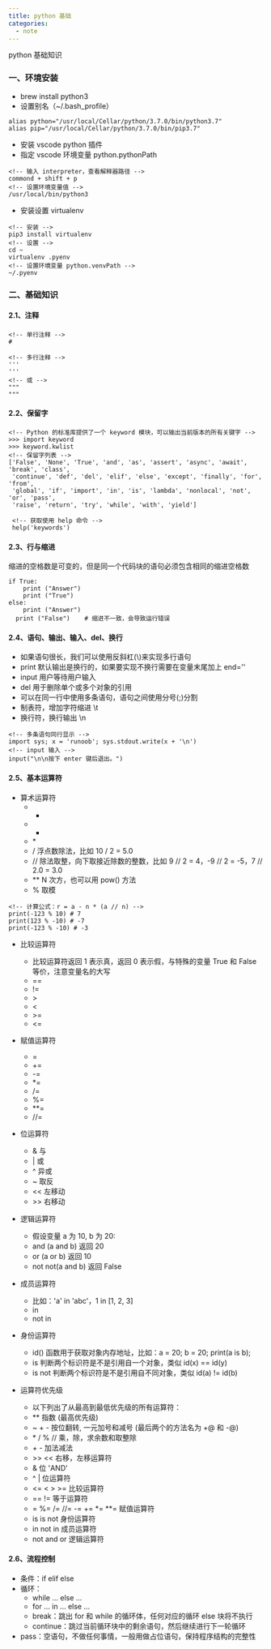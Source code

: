 ```yaml
---
title: python 基础
categories:
  - note
---
```


python 基础知识

<!--more-->

### 一、环境安装

- brew install python3
- 设置别名（~/.bash_profile）

```
alias python="/usr/local/Cellar/python/3.7.0/bin/python3.7"
alias pip="/usr/local/Cellar/python/3.7.0/bin/pip3.7"
```

- 安装 vscode python 插件
- 指定 vscode 环境变量 python.pythonPath

```
<!-- 输入 interpreter，查看解释器路径 -->
commond + shift + p
<!-- 设置环境变量值 -->
/usr/local/bin/python3
```

- 安装设置 virtualenv

```
<!-- 安装 -->
pip3 install virtualenv
<!-- 设置 -->
cd ~
virtualenv .pyenv
<!-- 设置环境变量 python.venvPath -->
~/.pyenv
```

### 二、基础知识

#### 2.1、注释

```
<!-- 单行注释 -->
#

<!-- 多行注释 -->
'''
'''
<!-- 或 -->
"""
"""
```

#### 2.2、保留字

```
<!-- Python 的标准库提供了一个 keyword 模块，可以输出当前版本的所有关键字 -->
>>> import keyword
>>> keyword.kwlist
<!-- 保留字列表 -->
['False', 'None', 'True', 'and', 'as', 'assert', 'async', 'await', 'break', 'class',
 'continue', 'def', 'del', 'elif', 'else', 'except', 'finally', 'for', 'from',
 'global', 'if', 'import', 'in', 'is', 'lambda', 'nonlocal', 'not', 'or', 'pass',
 'raise', 'return', 'try', 'while', 'with', 'yield']

 <!-- 获取使用 help 命令 -->
 help('keywords')
```

#### 2.3、行与缩进

缩进的空格数是可变的，但是同一个代码块的语句必须包含相同的缩进空格数

```
if True:
    print ("Answer")
    print ("True")
else:
    print ("Answer")
  print ("False")    # 缩进不一致，会导致运行错误
```

#### 2.4、语句、输出、输入、del、换行

- 如果语句很长，我们可以使用反斜杠(\\)来实现多行语句
- print 默认输出是换行的，如果要实现不换行需要在变量末尾加上 end=''
- input 用户等待用户输入
- del 用于删除单个或多个对象的引用
- 可以在同一行中使用多条语句，语句之间使用分号(;)分割
- 制表符，增加字符缩进 \t
- 换行符，换行输出 \n

```
<!-- 多条语句同行显示 -->
import sys; x = 'runoob'; sys.stdout.write(x + '\n')
<!-- input 输入 -->
input("\n\n按下 enter 键后退出。")
```

#### 2.5、基本运算符

- 算术运算符
  - +
  - -
  - \*
  - / 浮点数除法，比如 10 / 2 = 5.0
  - // 除法取整，向下取接近除数的整数，比如 9 // 2 = 4，-9 // 2 = -5，7 // 2.0 = 3.0
  - \*\* N 次方，也可以用 pow() 方法
  - % 取模

```
<!-- 计算公式：r = a - n * (a // n) -->
print(-123 % 10) # 7
print(123 % -10) # -7
print(-123 % -10) # -3
```

- 比较运算符

  - 比较运算符返回 1 表示真，返回 0 表示假，与特殊的变量 True 和 False 等价，注意变量名的大写
  - ==
  - !=
  - \>
  - <
  - \>=
  - <=

- 赋值运算符

  - =
  - +=
  - -=
  - \*=
  - /=
  - %=
  - \*\*=
  - //=

- 位运算符

  - & 与
  - | 或
  - ^ 异或
  - ~ 取反
  - << 左移动
  - \>> 右移动

- 逻辑运算符

  - 假设变量 a 为 10, b 为 20:
  - and (a and b) 返回 20
  - or (a or b) 返回 10
  - not not(a and b) 返回 False

- 成员运算符

  - 比如：'a' in 'abc'，1 in [1, 2, 3]
  - in
  - not in

- 身份运算符

  - id() 函数用于获取对象内存地址，比如：a = 20; b = 20; print(a is b);
  - is 判断两个标识符是不是引用自一个对象，类似 id(x) == id(y)
  - is not 判断两个标识符是不是引用自不同对象，类似 id(a) != id(b)

- 运算符优先级

  - 以下列出了从最高到最低优先级的所有运算符：
  - \*\* 指数 (最高优先级)
  - ~ + - 按位翻转, 一元加号和减号 (最后两个的方法名为 +@ 和 -@)
  - \* / % // 乘，除，求余数和取整除
  - \+ \- 加法减法
  - \>> << 右移，左移运算符
  - & 位 'AND'
  - ^ | 位运算符
  - <= < > >= 比较运算符
  - == != 等于运算符
  - = %= /= //= -= += \*= \*\*= 赋值运算符
  - is is not 身份运算符
  - in not in 成员运算符
  - not and or 逻辑运算符

#### 2.6、流程控制

- 条件：if elif else
- 循环：
  - while ... else ...
  - for ... in ... else ...
  - break：跳出 for 和 while 的循环体，任何对应的循环 else 块将不执行
  - continue：跳过当前循环块中的剩余语句，然后继续进行下一轮循环
- pass：空语句，不做任何事情，一般用做占位语句，保持程序结构的完整性
